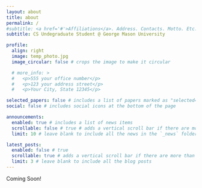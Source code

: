 ```yaml
---
layout: about
title: about
permalink: /
#subtitle: <a href='#'>Affiliations</a>. Address. Contacts. Motto. Etc.
subtitle: CS Undegraduate Student @ George Mason University

profile:
  align: right
  image: temp_photo.jpg
  image_circular: false # crops the image to make it circular

  # more_info: >
  #   <p>555 your office number</p>
  #   <p>123 your address street</p>
  #   <p>Your City, State 12345</p>

selected_papers: false # includes a list of papers marked as "selected={true}"
social: false # includes social icons at the bottom of the page

announcements:
  enabled: true # includes a list of news items
  scrollable: false # true # adds a vertical scroll bar if there are more than 3 news items
  limit: 10 # leave blank to include all the news in the `_news` folder

latest_posts:
  enabled: false # true
  scrollable: true # adds a vertical scroll bar if there are more than 3 new posts items
  limit: 3 # leave blank to include all the blog posts
---
```


Coming Soon!

<!-- Write your biography here. Tell the world about yourself. Link to your favorite [subreddit](http://reddit.com). You can put a picture in, too. The code is already in, just name your picture `prof_pic.jpg` and put it in the `img/` folder.

Put your address / P.O. box / other info right below your picture. You can also disable any of these elements by editing `profile` property of the YAML header of your `_pages/about.md`. Edit `_bibliography/papers.bib` and Jekyll will render your [publications page](/al-folio/publications/) automatically.

Link to your social media connections, too. This theme is set up to use [Font Awesome icons](https://fontawesome.com/) and [Academicons](https://jpswalsh.github.io/academicons/), like the ones below. Add your Facebook, Twitter, LinkedIn, Google Scholar, or just disable all of them. -->
